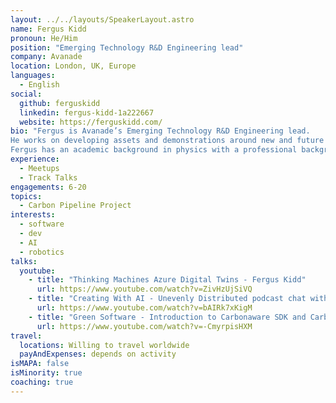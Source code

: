 ```yaml
---
layout: ../../layouts/SpeakerLayout.astro
name: Fergus Kidd
pronoun: He/Him
position: "Emerging Technology R&D Engineering lead"
company: Avanade
location: London, UK, Europe
languages:
  - English
social:
  github: ferguskidd
  linkedin: fergus-kidd-1a222667
  website: https://ferguskidd.com/
bio: "Fergus is Avanade’s Emerging Technology R&D Engineering lead. 
He works on developing assets and demonstrations around new and future technologies, focussing on innovative use cases to show the power of new technologies in the enterprise. 
Fergus has an academic background in physics with a professional background in data science and artificial intelligence."
experience:
  - Meetups
  - Track Talks
engagements: 6-20
topics:
  - Carbon Pipeline Project
interests:
  - software
  - dev
  - AI
  - robotics
talks:
  youtube:
    - title: "Thinking Machines Azure Digital Twins - Fergus Kidd"
      url: https://www.youtube.com/watch?v=ZivHzUjSiVQ
    - title: "Creating With AI - Unevenly Distributed podcast chat with Fergus Kidd"
      url: https://www.youtube.com/watch?v=bAIRk7xKigM
    - title: "Green Software - Introduction to Carbonaware SDK and Carbon CI pipeline - Szymon Duchniewicz & Fergus Kidd"
      url: https://www.youtube.com/watch?v=-CmyrpisHXM
travel:
  locations: Willing to travel worldwide
  payAndExpenses: depends on activity
isMAPA: false
isMinority: true
coaching: true
---
```

